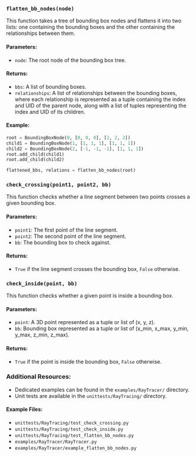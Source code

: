 ### `flatten_bb_nodes(node)`

This function takes a tree of bounding box nodes and flattens it into two lists: one containing the bounding boxes and the other containing the relationships between them.

#### Parameters:
- `node`: The root node of the bounding box tree.

#### Returns:
- `bbs`: A list of bounding boxes.
- `relationships`: A list of relationships between the bounding boxes, where each relationship is represented as a tuple containing the index and UID of the parent node, along with a list of tuples representing the index and UID of its children.

#### Example:
```python
root = BoundingBoxNode(0, [0, 0, 0], [2, 2, 2])
child1 = BoundingBoxNode(1, [1, 1, 1], [1, 1, 1])
child2 = BoundingBoxNode(2, [-1, -1, -1], [1, 1, 1])
root.add_child(child1)
root.add_child(child2)

flattened_bbs, relations = flatten_bb_nodes(root)
```

### `check_crossing(point1, point2, bb)`

This function checks whether a line segment between two points crosses a given bounding box.

#### Parameters:
- `point1`: The first point of the line segment.
- `point2`: The second point of the line segment.
- `bb`: The bounding box to check against.

#### Returns:
- `True` if the line segment crosses the bounding box, `False` otherwise.

### `check_inside(point, bb)`

This function checks whether a given point is inside a bounding box.

#### Parameters:
- `point`: A 3D point represented as a tuple or list of (x, y, z).
- `bb`: Bounding box represented as a tuple or list of (x_min, x_max, y_min, y_max, z_min, z_max).

#### Returns:
- `True` if the point is inside the bounding box, `False` otherwise.

### Additional Resources:

- Dedicated examples can be found in the `examples/RayTracer/` directory.
- Unit tests are available in the `unittests/RayTracing/` directory.

#### Example Files:
- `unittests/RayTracing/test_check_crossing.py`
- `unittests/RayTracing/test_check_inside.py`
- `unittests/RayTracing/test_flatten_bb_nodes.py`
- `examples/RayTracer/RayTracer.py`
- `examples/RayTracer/example_flatten_bb_nodes.py`
